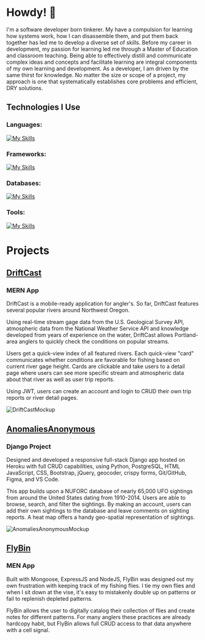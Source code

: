 # Howdy! 👋
I'm a software developer born tinkerer. My have a compulsion for learning how systems work, how I can disassemble them, and put them back together has led me to develop a diverse set of skills. Before my career in development, my passion for learning led me through a Master of Education and classroom teaching. Being able to effectively distill and communicate complex ideas and concepts and facilitate learning are integral components of my own learning and development. As a developer, I am driven by the same thirst for knowledge. No matter the size or scope of a project, my approach is one that systematically establishes core problems and efficient, DRY solutions.

## Technologies I Use

### Languages:
[![My Skills](https://skillicons.dev/icons?i=js,html,css,sass,md,py)](https://skillicons.dev)
### Frameworks:
[![My Skills](https://skillicons.dev/icons?i=bootstrap,django,express,nodejs,tailwind)](https://skillicons.dev)
### Databases:
[![My Skills](https://skillicons.dev/icons?i=mongodb,postgres,sqlite)](https://skillicons.dev)
### Tools:
[![My Skills](https://skillicons.dev/icons?i=aws,discord,figma,gcp,git,github,heroku,ps,postman,stackoverflow,vite,vscode)](https://skillicons.dev)

# Projects

## [DriftCast](https://drift-cast.herokuapp.com/)

### MERN App

DriftCast is a mobile-ready application for angler's. So far, DriftCast features several popular rivers around Northwest Oregon.

Using real-time stream gage data from the U.S. Geological Survey API, atmospheric data from the National Weather Service API and knowledge developed from years of experience on the water, DriftCast allows Portland-area anglers to quickly check the conditions on popular streams.

Users get a quick-view index of all featured rivers. Each quick-view "card" communicates whether conditions are favorable for fishing based on current river gage height. Cards are clickable and take users to a detail page where users can see more specific stream and atmospheric data about that river as well as user trip reports.

Using JWT, users can create an account and login to CRUD their own trip reports or river detail pages.

![DriftCastMockup](https://user-images.githubusercontent.com/120278019/235320835-be784b46-0b44-4047-a479-d19b7f91a5e7.png)

## [AnomaliesAnonymous](https://www.anomaliesanonymous.com/)

### Django Project

Designed and developed a responsive full-stack Django app hosted on Heroku with full CRUD capabilities, using Python, PostgreSQL, HTML JavaScript, CSS, Bootstrap, jQuery, geocoder, crispy forms, Git/GitHub, Figma, and VS Code.

This app builds upon a NUFORC database of nearly 65,000 UFO sightings from around the United States dating from 1910-2014. Users are able to browse, search, and filter the sightings. By making an account, users can add their own sightings to the database and leave comments on sighting reports. A heat map offers a handy geo-spatial representation of sightings.

![AnomaliesAnonymousMockup](https://user-images.githubusercontent.com/120278019/235321371-863a0bde-dde4-4c49-9383-9bc537ec2cd8.png)

## [FlyBin](https://fly-bin.herokuapp.com/)

### MEN App

Built with Mongoose, ExpressJS and NodeJS, FlyBin was designed out my own frustration with keeping track of my fishing flies. I tie my own flies and when I sit down at the vise, it's easy to mistakenly double up on patterns or fail to replenish depleted patterns.

FlyBin allows the user to digitally catalog their collection of flies and create notes for different patterns. For many anglers these practices are already hardcopy habit, but FlyBin allows full CRUD access to that data anywhere with a cell signal.
